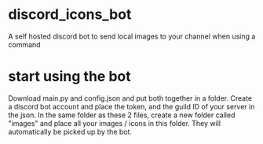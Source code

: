 # discord_icons_bot
A self hosted discord bot to send local images to your channel when using a command

# start using the bot

Download main.py and config.json and put both together in a folder.
Create a discord bot account and place the token, and the guild ID of your server in the json.
In the same folder as these 2 files, create a new folder called "images" and place all your images / icons in this folder. They will automatically be picked up by the bot.
